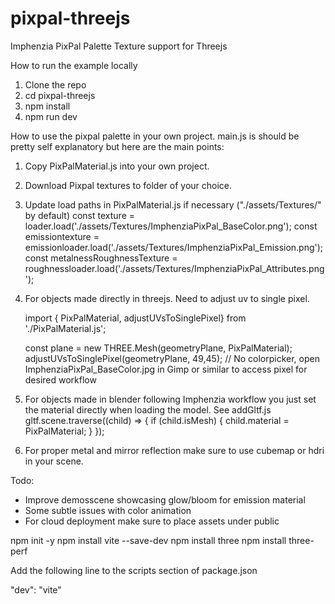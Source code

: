 # pixpal-threejs
Imphenzia PixPal Palette Texture support for Threejs

How to run the example locally

1. Clone the repo
2. cd pixpal-threejs
3. npm install
4. npm run dev


How to use the pixpal palette in your own project.
main.js is should be pretty self explanatory but here are the main points:

1. Copy PixPalMaterial.js into your own project.
2. Download Pixpal textures to folder of your choice.
3. Update load paths in PixPalMaterial.js if necessary ("./assets/Textures/" by default)
        const texture = loader.load('./assets/Textures/ImphenziaPixPal_BaseColor.png');
        const emissiontexture = emissionloader.load('./assets/Textures/ImphenziaPixPal_Emission.png');  
        const metalnessRoughnessTexture = roughnessloader.load('./assets/Textures/ImphenziaPixPal_Attributes.png');  
3. For objects made directly in threejs. Need to adjust uv to single pixel. 

    import { PixPalMaterial, adjustUVsToSinglePixel}  from './PixPalMaterial.js'; 

    const plane = new THREE.Mesh(geometryPlane, PixPalMaterial);
    adjustUVsToSinglePixel(geometryPlane,  49,45); // No colorpicker, open ImphenziaPixPal_BaseColor.jpg in Gimp or similar to access pixel for desired workflow

4. For objects made in blender following Imphenzia workflow you just set the material directly when loading the model. See addGltf.js
    gltf.scene.traverse((child) => {
            if (child.isMesh) {
              child.material = PixPalMaterial;
            }
          });

5. For proper metal and mirror reflection make sure to use cubemap or hdri in your scene.

Todo:
 - Improve demosscene showcasing glow/bloom for emission material
 - Some subtle issues with color animation
 - For cloud deployment make sure to place assets under public

npm init -y
npm install vite --save-dev
npm install three
npm install three-perf

Add the following line to the scripts section of
package.json

"dev": "vite"


